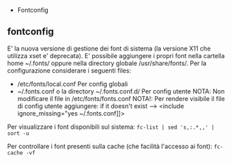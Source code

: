 
-  Fontconfig



## fontconfig 

E' la nuova versione di gestione dei font di sistema (la versione X11 che utilizza xset e' deprecata).
E' possibile aggiungere i propri font nella cartella home ~/.fonts/ oppure nella directory globale /usr/share/fonts/.
Per la configurazione considerare i seguenti files:
*   /etc/fonts/local.conf                           Per config globali
*   ~/.fonts.conf o la directory ~/.fonts.conf.d/   Per config utente
NOTA: Non modificare il file in /etc/fonts/fonts.conf
NOTA!: Per rendere visibile il file di config utente aggiungere:
if it doesn't exist
-->
<include ignore_missing="yes
~/.fonts.conf</include>]]>


Per visualizzare i font disponibili sul sistema:
`fc-list | sed 's,:.*,,' | sort -u`

Per controllare i font presenti sulla cache (che facilità l'accesso ai font):
`fc-cache -vf`






